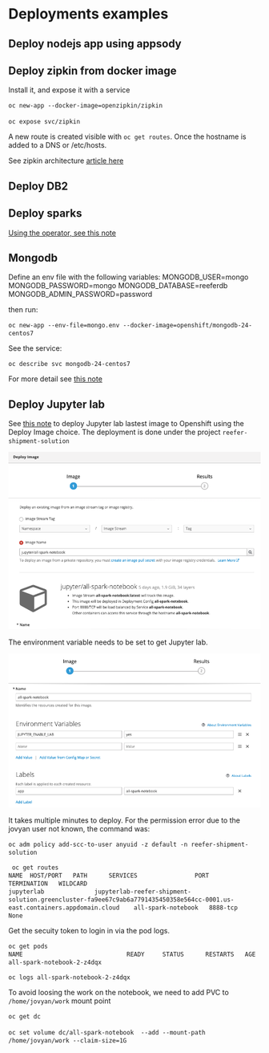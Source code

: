 # Deployments examples

## Deploy nodejs app using appsody

## Deploy zipkin from docker image

Install it, and expose it with a service

```
oc new-app --docker-image=openzipkin/zipkin

oc expose svc/zipkin
```
A new route is created visible with `oc get routes`. Once the hostname is added to a DNS or /etc/hosts. 

See zipkin architecture [article here](https://zipkin.io/pages/architecture.html)

## Deploy DB2


## Deploy sparks

[Using the operator, see this note](spark-on-os.md)

## Mongodb

Define an env file with the following variables:
MONGODB_USER=mongo
MONGODB_PASSWORD=mongo
MONGODB_DATABASE=reeferdb
MONGODB_ADMIN_PASSWORD=password

then run:

```
oc new-app --env-file=mongo.env --docker-image=openshift/mongodb-24-centos7
```

See the service:

```
oc describe svc mongodb-24-centos7
```

For more detail see [this note](https://docs.openshift.com/enterprise/3.0/using_images/db_images/mongodb.html)

## Deploy Jupyter lab

See [this note](https://blog.openshift.com/jupyter-openshift-part-2-using-jupyter-project-images/) to deploy Jupyter lab lastest image to Openshift using the Deploy Image choice. The deployment is done under the project `reefer-shipment-solution`

![](images/jupyterlab-1.png)


The environment variable needs to be set to get Jupyter lab. 

![](images/jupyterlab-2.png)

It takes multiple minutes to deploy. For the permission error due to the jovyan user not known, the command was:

```
oc adm policy add-scc-to-user anyuid -z default -n reefer-shipment-solution
```

```
 oc get routes
NAME  HOST/PORT   PATH      SERVICES                PORT       TERMINATION   WILDCARD
jupyterlab              jupyterlab-reefer-shipment-solution.greencluster-fa9ee67c9ab6a7791435450358e564cc-0001.us-east.containers.appdomain.cloud    all-spark-notebook   8888-tcp      None
```

Get the secuity token to login in via the pod logs.

```
oc get pods 
NAME                             READY     STATUS      RESTARTS   AGE
all-spark-notebook-2-z4dqx  
```

```
oc logs all-spark-notebook-2-z4dqx 
```

To avoid loosing the work on the notebook, we need to add PVC to `/home/jovyan/work` mount point

```
oc get dc

oc set volume dc/all-spark-notebook  --add --mount-path /home/jovyan/work --claim-size=1G
```
